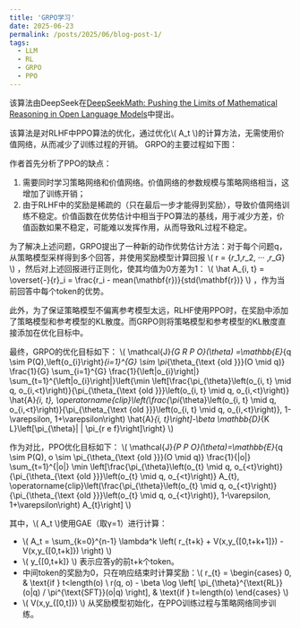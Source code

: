 ```yaml
---
title: 'GRPO学习'
date: 2025-06-23
permalink: /posts/2025/06/blog-post-1/
tags:
  - LLM
  - RL
  - GRPO
  - PPO
---
```


该算法由DeepSeek在[DeepSeekMath: Pushing the Limits of Mathematical Reasoning in Open Language Models](https://arxiv.org/abs/2402.03300v3)中提出。

该算法是对RLHF中PPO算法的优化，通过优化\\( A_t \\)的计算方法，无需使用价值网络，从而减少了训练过程的开销。
GRPO的主要过程如下图：

作者首先分析了PPO的缺点：
1. 需要同时学习策略网络和价值网络。价值网络的参数规模与策略网络相当，这增加了训练开销；
2. 由于RLHF中的奖励是稀疏的（只在最后一步才能得到奖励），导致价值网络训练不稳定。价值函数在优势估计中相当于PO算法的基线，用于减少方差，价值函数如果不稳定，可能难以发挥作用，从而导致RL过程不稳定。

为了解决上述问题，GRPO提出了一种新的动作优势估计方法：对于每个问题q，从策略模型采样得到多个回答，并使用奖励模型计算回报 \\( r = {𝑟_1,𝑟_2, ··· ,𝑟_𝐺} \\) ，然后对上述回报进行正则化，使其均值为0方差为1： \\( \hat A_{i, t} = \overset{-}{r}_i = \frac{r_i - mean(\mathbf{r})}{std(\mathbf{r})} \\) ，作为当前回答中每个token的优势。

此外，为了保证策略模型不偏离参考模型太远，RLHF使用PPO时，在奖励中添加了策略模型和参考模型的KL散度。而GRPO则将策略模型和参考模型的KL散度直接添加在优化目标中。

最终，GRPO的优化目标如下：
\\(
\mathcal{J}_{G R P O}(\theta) =\mathbb{E}_{q \sim P(Q),\left\{o_{i}\right\}_{i=1}^{G} \sim \pi_{\theta_{\text {old }}}(O \mid q)} \frac{1}{G} \sum_{i=1}^{G} \frac{1}{\left|o_{i}\right|} \sum_{t=1}^{\left|o_{i}\right|}\left\{\min \left[\frac{\pi_{\theta}\left(o_{i, t} \mid q, o_{i,<t}\right)}{\pi_{\theta_{\text {old }}}\left(o_{i, t} \mid q, o_{i,<t}\right)} \hat{A}_{i, t}, \operatorname{clip}\left(\frac{\pi_{\theta}\left(o_{i, t} \mid q, o_{i,<t}\right)}{\pi_{\theta_{\text {old }}}\left(o_{i, t} \mid q, o_{i,<t}\right)}, 1-\varepsilon, 1+\varepsilon\right) \hat{A}_{i, t}\right]-\beta \mathbb{D}_{K L}\left[\pi_{\theta}| | \pi_{r e f}\right]\right\} \\)

作为对比，PPO优化目标如下：
\\(
\mathcal{J}_{P P O}(\theta)=\mathbb{E}_{q \sim P(Q), o \sim \pi_{\theta_{\text {old }}}(O \mid q)} \frac{1}{|o|} \sum_{t=1}^{|o|} \min \left[\frac{\pi_{\theta}\left(o_{t} \mid q, o_{<t}\right)}{\pi_{\theta_{\text {old }}}\left(o_{t} \mid q, o_{<t}\right)} A_{t}, \operatorname{clip}\left(\frac{\pi_{\theta}\left(o_{t} \mid q, o_{<t}\right)}{\pi_{\theta_{\text {old }}}\left(o_{t} \mid q, o_{<t}\right)}, 1-\varepsilon, 1+\varepsilon\right) A_{t}\right] \\)

其中，\\( A_t \\)使用GAE（取γ=1）进行计算：
* \\( A_t = \sum_{k=0}^{n-1} \lambda^k \left( r_{t+k} + V(x,y_{[0,t+k+1]}) - V(x,y_{[0,t+k]}) \right) \\)
* \\( y_{[0,t+k]} \\) 表示应答y的前t+k个token。
* 中间token的奖励为0，只在响应结束时计算奖励：\\(
r_{t} =
\begin{cases}
0, & \text{if } t<length(o) \\
r(q, o) - \beta \log \left[ \pi_{\theta}^{\text{RL}}(o|q) / \pi^{\text{SFT}}(o|q) \right], & \text{if } t=length(o)
\end{cases}
\\)
* \\( V(x,y_{[0,t]}) \\) 从奖励模型初始化，在PPO训练过程与策略网络同步训练。
